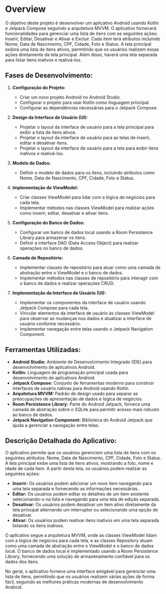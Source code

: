 # Overview

O objetivo deste projeto é desenvolver um aplicativo Android usando Kotlin e Jetpack Compose seguindo a arquitetura MVVM. O aplicativo fornecerá funcionalidades para gerenciar uma lista de itens com as seguintes ações: Inserir, Editar, Desativar e Ativar e Excluir. Cada item terá atributos incluindo Nome, Data de Nascimento, CPF, Cidade, Foto e Status. A tela principal exibirá uma lista de itens ativos, permitindo que os usuários realizem essas ações diretamente da tela principal. Além disso, haverá uma tela separada para listar itens inativos e reativá-los.

## Fases de Desenvolvimento:

1. **Configuração do Projeto:**
   - Criar um novo projeto Android no Android Studio.
   - Configurar o projeto para usar Kotlin como linguagem principal.
   - Configurar as dependências necessárias para o Jetpack Compose.

2. **Design da Interface de Usuário (UI):**
   - Projetar o layout da interface de usuário para a tela principal para exibir a lista de itens ativos.
   - Projetar o layout da interface de usuário para as telas de inserir, editar e desativar itens.
   - Projetar o layout da interface de usuário para a tela para exibir itens inativos e reativá-los.

3. **Modelo de Dados:**
   - Definir o modelo de dados para os itens, incluindo atributos como Nome, Data de Nascimento, CPF, Cidade, Foto e Status.

4. **Implementação do ViewModel:**
   - Criar classes ViewModel para lidar com a lógica de negócios para cada tela.
   - Implementar métodos nas classes ViewModel para realizar ações como inserir, editar, desativar e ativar itens.

5. **Configuração do Banco de Dados:**
   - Configurar um banco de dados local usando a Room Persistence Library para armazenar os itens.
   - Definir a interface DAO (Data Access Object) para realizar operações no banco de dados.

6. **Camada de Repositório:**
   - Implementar classes de repositório para atuar como uma camada de abstração entre o ViewModel e o banco de dados.
   - Implementar métodos nas classes de repositório para interagir com o banco de dados e realizar operações CRUD.

7. **Implementação da Interface de Usuário (UI):**
   - Implementar os componentes da interface de usuário usando Jetpack Compose para cada tela.
   - Vincular elementos da interface de usuário às classes ViewModel para observar as mudanças nos dados e atualizar a interface de usuário conforme necessário.
   - Implementar navegação entre telas usando o Jetpack Navigation Component.

## Ferramentas Utilizadas:

- **Android Studio:** Ambiente de Desenvolvimento Integrado (IDE) para desenvolvimento de aplicativos Android.
- **Kotlin:** Linguagem de programação principal usada para desenvolvimento de aplicativos Android.
- **Jetpack Compose:** Conjunto de ferramentas moderno para construir interfaces de usuário nativas para Android usando Kotlin.
- **Arquitetura MVVM:** Padrão de design usado para separar as preocupações de apresentação de dados e lógica de negócios.
- **Room Persistence Library:** Parte do Android Jetpack, fornece uma camada de abstração sobre o SQLite para permitir acesso mais robusto ao banco de dados.
- **Jetpack Navigation Component:** Biblioteca do Android Jetpack que ajuda a gerenciar a navegação entre telas.

## Descrição Detalhada do Aplicativo:

O aplicativo permite que os usuários gerenciem uma lista de itens com os seguintes atributos: Nome, Data de Nascimento, CPF, Cidade, Foto e Status. A tela principal exibe uma lista de itens ativos, mostrando a foto, nome e idade de cada item. A partir desta tela, os usuários podem realizar as seguintes ações:

- **Inserir:** Os usuários podem adicionar um novo item navegando para uma tela separada e fornecendo as informações necessárias.
- **Editar:** Os usuários podem editar os detalhes de um item existente selecionando-o na lista e navegando para uma tela de edição separada.
- **Desativar:** Os usuários podem desativar um item ativo diretamente da tela principal alternando um interruptor ou selecionando uma opção de desativar.
- **Ativar:** Os usuários podem reativar itens inativos em uma tela separada listando os itens inativos.

O aplicativo segue a arquitetura MVVM, onde as classes ViewModel lidam com a lógica de negócios para cada tela, e as classes Repository atuam como uma camada de abstração entre o ViewModel e o banco de dados local. O banco de dados local é implementado usando a Room Persistence Library, fornecendo uma solução de armazenamento confiável para os dados dos itens.

No geral, o aplicativo fornece uma interface amigável para gerenciar uma lista de itens, permitindo que os usuários realizem várias ações de forma fácil, seguindo as melhores práticas modernas de desenvolvimento Android.
